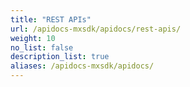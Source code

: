```yaml
---
title: "REST APIs"
url: /apidocs-mxsdk/apidocs/rest-apis/
weight: 10
no_list: false 
description_list: true
aliases: /apidocs-mxsdk/apidocs/
---
```


